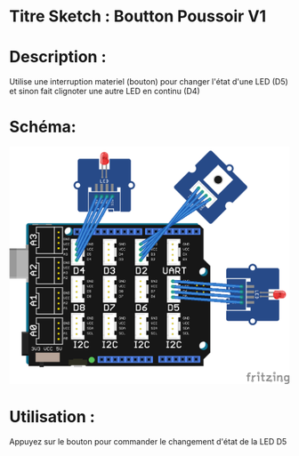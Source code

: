 # Titre Sketch : Boutton Poussoir V1
# Description : 

Utilise une interruption materiel (bouton) pour changer l'état d'une LED (D5) et sinon fait clignoter une autre LED en continu (D4)

# Schéma: 

![Schéma](https://raw.githubusercontent.com/JustinMartinDev/ProjetArduino_C/master/Arduino_Bouton_Poussoir_V1/schema_arduino.png)

# Utilisation :

Appuyez sur le bouton pour commander le changement d'état de la LED D5
